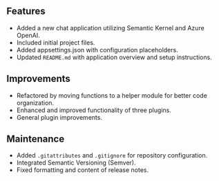 ﻿## Features

- Added a new chat application utilizing Semantic Kernel and Azure OpenAI.
- Included initial project files.
- Added appsettings.json with configuration placeholders.
- Updated `README.md` with application overview and setup instructions.

## Improvements

- Refactored by moving functions to a helper module for better code organization.
- Enhanced and improved functionality of three plugins.
- General plugin improvements.

## Maintenance

- Added `.gitattributes` and `.gitignore` for repository configuration.
- Integrated Semantic Versioning (Semver).
- Fixed formatting and content of release notes.